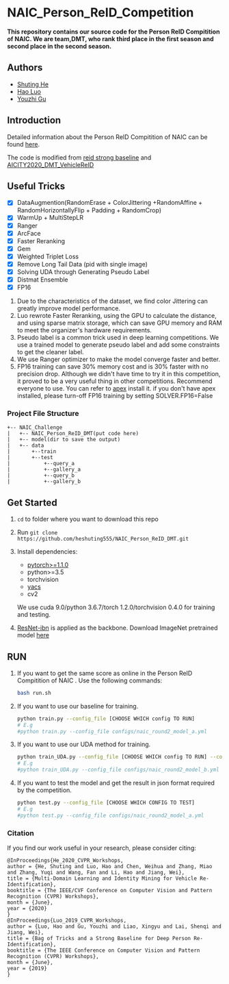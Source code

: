 # NAIC_Person_ReID_Competition

**This repository contains our source code  for the Person ReID Compitition of NAIC. We are team,DMT, who rank third place in the first season and second place in the second season.**

## Authors

- [Shuting He](https://github.com/heshuting555)
- [Hao Luo](https://github.com/michuanhaohao)
- [Youzhi Gu](https://github.com/shaoniangu)

## Introduction

Detailed information about the Person ReID Compitition of NAIC can be found [here](https://www.kesci.com/home/competition/5d90401cd8fc4f002da8e7be/content/0).

The code is modified from [reid strong baseline](https://github.com/michuanhaohao/reid-strong-baseline) and [AICITY2020_DMT_VehicleReID](https://github.com/heshuting555/AICITY2020_DMT_VehicleReID)

## Useful Tricks

- [x] DataAugmention(RandomErase + ColorJittering +RandomAffine + RandomHorizontallyFlip + Padding + RandomCrop)
- [x] WarmUp + MultiStepLR 
- [x] Ranger
- [x] ArcFace
- [x] Faster Reranking
- [x] Gem
- [x] Weighted Triplet Loss
- [x] Remove Long Tail Data (pid with single image)
- [x] Solving UDA through Generating Pseudo Label  
- [x] Distmat Ensemble
- [x] FP16

1. Due to the characteristics of the dataset, we find color Jittering can greatly improve model performance. 
2. Luo rewrote Faster Reranking, using the GPU to calculate the distance, and using sparse matrix storage, which can save GPU memory and RAM to meet the organizer's hardware requirements.
3. Pseudo label is a common trick used in deep learning competitions. We use a trained model to generate pseudo label and add some constraints to get the cleaner label.
4. We use Ranger optimizer to make the model converge faster and better.
5. FP16 training can save 30% memory cost and  is 30% faster with no precision drop. Although we didn't have time to try it in this competition, it proved to be a very useful thing in other competitions. Recommend everyone to use. You can refer to [apex](https://github.com/NVIDIA/apex) install it. if you don't have apex installed, please turn-off FP16 training by setting SOLVER.FP16=False 

### Project File Structure

```
+-- NAIC_Challenge
|   +-- NAIC_Person_ReID_DMT(put code here)
|   +-- model(dir to save the output)
|   +-- data
|		+--train
|		+--test
|			+--query_a
|			+--gallery_a
|			+--query_b
|			+--gallery_b
```

## Get Started

1. `cd` to folder where you want to download this repo

2. Run `git clone https://github.com/heshuting555/NAIC_Person_ReID_DMT.git`

3. Install dependencies:
   - [pytorch>=1.1.0](https://pytorch.org/)
   - python>=3.5
   - torchvision
   - [yacs](https://github.com/rbgirshick/yacs)
   - cv2
   
   We use cuda 9.0/python 3.6.7/torch 1.2.0/torchvision 0.4.0 for training and testing.
   
5.  [ResNet-ibn](https://github.com/XingangPan/IBN-Net) is applied as the backbone. Download ImageNet pretrained model  [here](https://drive.google.com/drive/folders/1thS2B8UOSBi_cJX6zRy6YYRwz_nVFI_S) 

## RUN

1. If you want to get the same score as online in the Person ReID Compitition of NAIC . Use the following commands:

   ```bash
   bash run.sh
   ```

2. If  you want to use our baseline for training. 

   ```bash
   python train.py --config_file [CHOOSE WHICH config TO RUN]
   # E.g
   #python train.py --config_file configs/naic_round2_model_a.yml
   ```

3. If  you want to use our UDA method for training. 

   ```bash
   python train_UDA.py --config_file [CHOOSE WHICH config TO RUN] --config_file_test [CHOOSE WHICH CONFIG TO TEST and GET PSEUDO LABLE] --data_dir_query [PATH TO QUERY DATASET] --data_dir_gallery [PATH TO GALLERY DATASET]
   # E.g
   #python train_UDA.py --config_file configs/naic_round2_model_b.yml --config_file_test configs/naic_round2_model_a.yml --data_dir_query ../data/test/query_a --data_dir_gallery ../data/test/gallery_a
   ```

4. If  you want to test the model and get the result in json format required by the competition.

   ```bash
   python test.py --config_file [CHOOSE WHICH CONFIG TO TEST]
   # E.g
   #python test.py --config_file configs/naic_round2_model_a.yml
   ```

### Citation

If you find our work useful in your research, please consider citing:
```
@InProceedings{He_2020_CVPR_Workshops,
author = {He, Shuting and Luo, Hao and Chen, Weihua and Zhang, Miao and Zhang, Yuqi and Wang, Fan and Li, Hao and Jiang, Wei},
title = {Multi-Domain Learning and Identity Mining for Vehicle Re-Identification},
booktitle = {The IEEE/CVF Conference on Computer Vision and Pattern Recognition (CVPR) Workshops},
month = {June},
year = {2020}
}
@InProceedings{Luo_2019_CVPR_Workshops,
author = {Luo, Hao and Gu, Youzhi and Liao, Xingyu and Lai, Shenqi and Jiang, Wei},
title = {Bag of Tricks and a Strong Baseline for Deep Person Re-Identification},
booktitle = {The IEEE Conference on Computer Vision and Pattern Recognition (CVPR) Workshops},
month = {June},
year = {2019}
}
```

